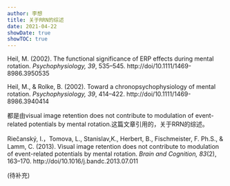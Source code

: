```yaml
---
author: 李想
title: 关于RRN的综述
date: 2021-04-22
showDate: true
showTOC: true
---
```


Heil, M. (2002). The functional significance of ERP effects during mental rotation. *Psychophysiology, 39*, 535–545. http://doi/10.1111/1469-8986.3950535 

Heil, M., & Rolke, B. (2002). Toward a chronopsychophysiology of mental rotation. *Psychophysiology, 39*, 414–422. http://doi/10.1111/1469-8986.3940414 

都是由visual image retention does not contribute to modulation of event-related potentials by mental rotation.这篇文章引用的，关于RRN的综述。

Riečanský, I.，Tomova, L., Stanislav,K., Herbert, B., Fischmeister, F. Ph.S., & Lamm, C. (2013). Visual image retention does not contribute to modulation of event-related potentials by mental rotation. *Brain and Cognition, 83*(2), 163–170. http://doi/10.1016/j.bandc.2013.07.011 

(待补充)











